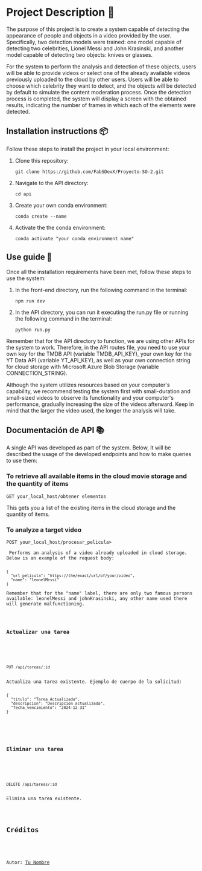 <h1 align="left">Project Description 📝</h1>

<p align="left">
The purpose of this project is to create a system capable of detecting the appearance of people and objects in a video provided by the user. Specifically, two detection models were trained: one model capable of detecting two celebrities, Lionel Messi and John Krasinski, and another model capable of detecting two objects: knives or glasses.

For the system to perform the analysis and detection of these objects, users will be able to provide videos or select one of the already available videos previously uploaded to the cloud by other users. Users will be able to choose which celebrity they want to detect, and the objects will be detected by default to simulate the content moderation process. Once the detection process is completed, the system will display a screen with the obtained results, indicating the number of frames in which each of the elements were detected.
</p>

<h2 align="left">Installation instructions 📦</h2>

<p align="left">
Follow these steps to install the project in your local environment:
</p>

<p align="left">
<ol>
  <li>Clone this repository:
    <pre><code>git clone https://github.com/FabSDevX/Proyecto-SO-2.git</code></pre>
  </li>
  <li>Navigate to the API directory:
    <pre><code>cd api</code></pre>
  </li>
  <li>Create your own conda environment:
    <pre><code>conda create --name <my-env></code></pre>
  </li>
  <li>Activate the the conda environment:
    <pre><code>conda activate "your conda environment name"</code></pre>
  </li>
</ol>
</p>

<h2 align="left">Use guide 🚀</h2>

<p align="left">
Once all the installation requirements have been met, follow these steps to use the system:
</p>

<p align="left">
<ol>
  <li>In the front-end directory, run the following command in the terminal:
    <pre><code>npm run dev</code></pre>
  </li>
  <li>In the API directory, you can run it executing the run.py file or running the following command in the terminal:
    <pre><code>python run.py</code></pre>
  </li>
</ol>
</p>

<p align="left">
Remember that for the API directory to function, we are using other APIs for the system to work. Therefore, in the API routes file, you need to use your own key for the TMDB API (variable TMDB_API_KEY), your own key for the YT Data API (variable YT_API_KEY), as well as your own connection string for cloud storage with Microsoft Azure Blob Storage (variable CONNECTION_STRING).

Although the system utilizes resources based on your computer's capability, we recommend testing the system first with small-duration and small-sized videos to observe its functionality and your computer's performance, gradually increasing the size of the videos afterward. Keep in mind that the larger the video used, the longer the analysis will take.
</p>

<h2 align="left">Documentación de API 📚</h2>

<p align="left">
A single API was developed as part of the system. Below, It will be described the usage of the developed endpoints and how to make queries to use them:
</p>

<h3 align="left">To retrieve all available items in the cloud movie storage and the quantity of items</h3>

<p align="left">
<pre><code>GET your_local_host/obtener elementos</code></pre>
This gets you a list of the existing items in the cloud storage and the quantity of items.
</p>

<h3 align="left">To analyze a target video</h3>

<p align="left">
<pre><code>POST your_local_host/procesar_pelicula></pre> Performs an analysis of a video already uploaded in cloud storage. Below is an example of the request body:
<pre><code>
{
  "url_pelicula": "https://the/exact/url/of/your/video",
  "name": "leonelMessi"
}
</code></pre>Remember that for the "name" label, there are only two famous persons available: leonelMessi and johnKrasinski, any other name used there will generate malfunctioning.
</p>
  



<h3 align="left">Actualizar una tarea</h3>

<p align="left">
<pre><code>PUT /api/tareas/:id</code></pre>
Actualiza una tarea existente. Ejemplo de cuerpo de la solicitud:
<pre><code>
{
  "titulo": "Tarea Actualizada",
  "descripcion": "Descripción actualizada",
  "fecha_vencimiento": "2024-12-31"
}
</code></pre>
</p>

<h3 align="left">Eliminar una tarea</h3>

<p align="left">
<pre><code>DELETE /api/tareas/:id</code></pre>
Elimina una tarea existente.
</p>

<h2 align="left">Créditos</h2>

<p align="left">
Autor: <a href="https://github.com/tuusuario">Tu Nombre</a>
</p>
